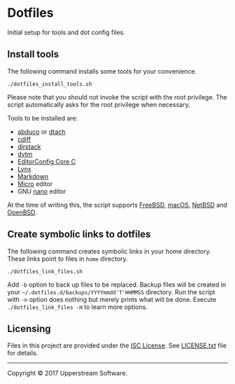 # Dotfiles

Initial setup for tools and dot config files.


## Install tools

The following command installs some tools for your convenience.

    ./dotfiles_install_tools.sh

Please note that you should not invoke the script with the root
privilege.  The script automatically asks for the root privilege when
necessary.

Tools to be installed are:

* [abduco][] or [dtach][]
* [cdiff][]
* [dirstack][]
* [dvtm][]
* [EditorConfig Core C][]
* [Lynx][]
* [Markdown][]
* [Micro][] editor
* GNU [nano][] editor


At the time of writing this, the script supports [FreeBSD][],
[macOS][], [NetBSD][] and [OpenBSD][].

[abduco]: http://www.brain-dump.org/projects/abduco/
    "abduco || a tool for session [at|de]tach support"
[cdiff]: https://github.com/ymattw/cdiff
    "ymattw/cdiff: View colored, incremental diff in workspace or from stdin with side by side and auto pager support"
[dirstack]: https://bitbucket.org/upperstream/dirstack
    "upperstream / dirstack   &mdash; Bitbucket"
[dtach]: http://dtach.sourceforge.net/ "dtach"
[dvtm]: http://www.brain-dump.org/projects/dvtm/
    "dvtm || dynamic virtual terminal manager"
[EditorConfig Core C]:
    https://github.com/editorconfig/editorconfig-core-c
[FreeBSD]: https://www.freebsd.org/ "The FreeBSD Project"
[Lynx]: http://lynx.invisible-island.net/
    "LYNX &ndash; The Text Web-Browser"
[macOS]: https://www.apple.com/lae/macos/high-sierra/
    "macOS High Sierra - Apple"
[Markdown]: https://daringfireball.net/projects/markdown/
    "Daring Fireball: Markdown"
[Micro]: https://micro-editor.github.io/ "Micro - Home"
[nano]: https://www.nano-editor.org/ "GNU nano"
[NetBSD]: https://www.netbsd.org/ "The NetBSD Project"
[OpenBSD]: https://www.openbsd.org/ "OpenBSD"


## Create symbolic links to dotfiles

The following command creates symbolic links in your home directory.
These links point to files in `home` directory.

    ./dotfiles_link_files.sh

Add `-b` option to back up files to be replaced.  Backup files will be
created in your `~/.dotfiles.d/backups/YYYYmmdd'T'HHMMSS` directory.
Run the script with `-n` option does nothing but merely prints what
will be done.
Execute `./dotfiles_link_files -H` to learn more options.


## Licensing

Files in this project are provided under the [ISC License][].
See [LICENSE.txt](LICENSE.txt) file for details.

[ISC License]:
    http://www.isc.org/downloads/software-support-policy/isc-license

- - -

Copyright &copy; 2017 Upperstream Software.
